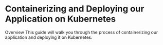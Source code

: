 # Containerizing and Deploying our Application on Kubernetes
Overview
This guide will walk you through the process of containerizing our application and deploying it on Kubernetes.
